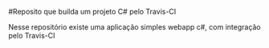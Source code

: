 #Reposito que builda um projeto C# pelo Travis-CI

Nesse repositório existe uma aplicação simples webapp c#, com integração pelo Travis-CI
